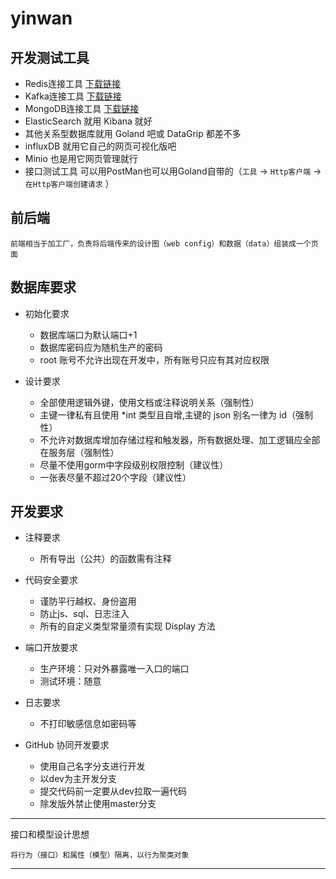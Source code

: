# yinwan

## 开发测试工具

- Redis连接工具  [下载链接](https://gitee.com/qishibo/AnotherRedisDesktopManager/attach_files/934334/download/Another-Redis-Desktop-Manager.1.5.1.exe)
- Kafka连接工具   [下载链接](https://www.kafkatool.com/download2/offsetexplorer_64bit.exe)
- MongoDB连接工具  [下载链接](https://robomongo.org/)
- ElasticSearch 就用 Kibana 就好
- 其他关系型数据库就用 Goland 吧或 DataGrip 都差不多
- influxDB 就用它自己的网页可视化版吧
- Minio 也是用它网页管理就行
- 接口测试工具 可以用PostMan也可以用Goland自带的（`工具` -> `Http客户端` -> `在Http客户端创建请求` ）


## 前后端
    
    前端相当于加工厂，负责将后端传来的设计图（web config）和数据（data）组装成一个页面    


## 数据库要求

- 初始化要求
    - 数据库端口为默认端口+1
    - 数据库密码应为随机生产的密码
    - root 账号不允许出现在开发中，所有账号只应有其对应权限


- 设计要求
    - 全部使用逻辑外键，使用文档或注释说明关系（强制性）
    - 主键一律私有且使用 *int 类型且自增,主键的 json 别名一律为 id（强制性）
    - 不允许对数据库增加存储过程和触发器，所有数据处理、加工逻辑应全部在服务层（强制性）
    - 尽量不使用gorm中字段级别权限控制（建议性）
    - 一张表尽量不超过20个字段（建议性）

## 开发要求

- 注释要求
  - 所有导出（公共）的函数需有注释
  

- 代码安全要求
    - 谨防平行越权、身份盗用
    - 防止js、sql、日志注入
    - 所有的自定义类型常量须有实现 Display 方法
    

- 端口开放要求
    - 生产环境：只对外暴露唯一入口的端口
    - 测试环境：随意


- 日志要求
    - 不打印敏感信息如密码等


- GitHub 协同开发要求
    - 使用自己名字分支进行开发
    - 以dev为主开发分支
    - 提交代码前一定要从dev拉取一遍代码
    - 除发版外禁止使用master分支


--- 

接口和模型设计思想

    将行为（接口）和属性（模型）隔离，以行为聚类对象

---